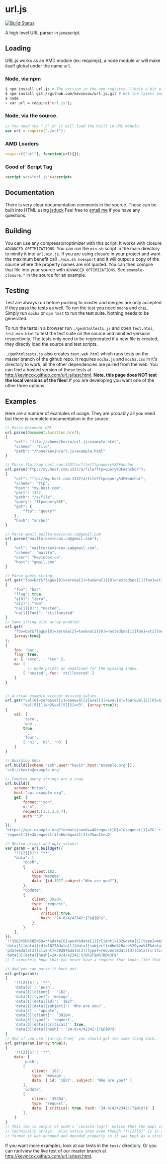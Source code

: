# url.js

[![Build Status](https://travis-ci.org/kevincox/url.js.png?branch=master)](https://travis-ci.org/kevincox/url.js)

A high level URL parser in javascript.

## Loading

URL.js works as an AMD module (ex: requirejs), a node module or will make itself
global under the name `url`.

### Node, via npm
```bash
$ npm install url.js # The version in the npm registry, likely a bit old.
$ npm install git://github.com/kevincox/url.js.git # Get the latest and greatest.
$ node
> var url = require("url.js");
```
### Node, via the source.
```javascript
// You need the "./" or it will load the built in URL module.
var url = require("./url");
```

### AMD Loaders
```javascript
require(["url"], function(url){});
```

### Good ol' Script Tag
```html
<script src="url.js"></script>
```

## Documentation
There is very clear documentation comments in the source.  These can be built
into HTML using [jsduck](https://github.com/senchalabs/jsduck) Feel free to
[email me](mailto:kevincox@kevincox.ca) if you have any questions.

## Building

You can use any compressor/optimizer with this script.  It works with closure
`ADVANCED_OPTIMIZATIONS`.  You can run the `min.sh` script in the main directory
to minify it into `url.min.js`.  If you are using closure in your project and
want the maximum benefit call `./min.sh noexport` and it will output a copy of
the source where the property names are not quoted.  You can then compile that
file into your source with `ADVANCED_OPTIMIZATIONS`.  See `example-closure.*`
in the source for an example.

## Testing

Test are always run before pushing to master and merges are only accepted if
they pass the tests as well.  To run the test you need `mocha` and `chai`.
Simply run `mocha` or `npm test` to run the test suite.  Nothing needs to be
generated.

To run the tests in a browser run `./genhtmltests.js` and open `test.html`,
`test.min.html` to test the test suite on the source and minified versions
respectively.  The tests only need to be regenerated if a new file is created,
they directly load the source and test scripts.

`./genhtmltests.js` also creates `test.web.html` which runs tests on the master
branch of the github repo.  It requires `mocha.js` and `mocha.css` in it's
directory to work, all the other dependencies are pulled from the web.  You can
find a hosted version of these tests at http://kevincox.github.com/url.js/test.html.
**Note, this page does NOT test the local versions of the files!**  If you are
developing you want one of the other three options.

## Examples

Here are a number of examples of usage.  They are probably all you need but
there is complete documentation in the source.

```js
// Parse Document URL
url.parse(document.location.href);
{
    "url": "file:///home/kevin/url.js/example.html",
    "scheme": "file",
    "path": "/home/kevin/url.js/example.html"
}

// Parse ftp://my.host.com:1337/a/file?ftp=query%3F#anchor
url.parse("ftp://my.host.com:1337/a/file?ftp=query%3F#anchor");
{
    "url": "ftp://my.host.com:1337/a/file?ftp=query%3F#anchor",
    "scheme": "ftp",
    "host": "my.host.com",
    "port": 1337,
    "path": "/a/file",
    "query": "ftp=query%3F",
    "get": {
        "ftp": "query?"
    },
    "hash": "anchor"
}

// Parse email mailto:kevincox.ca@gmail.com
url.parse("mailto:kevincox.ca@gmail.com");
{
    "url": "mailto:kevincox.ca@gmail.com",
    "scheme": "mailto",
    "user": "kevincox.ca",
    "host": "gmail.com"
}

// Parse query string:
url.get("foo=bar&flag&a[0]=zero&a[2]=two&na[1][0]=nested&na[1][foo]=stillnested");
{
	"foo": "bar",
	"flag": true,
	"a[0]": "zero",
	"a[2]": "two",
	"na[1][0]": "nested",
	"na[1][foo]": "stillnested"
}
// Same string with array enabled.
url.get(
	"foo=bar&flag&a[0]=zero&a[2]=two&na[1][0]=nested&na[1][foo]=stillnested",
	{array:true}
);
{
	foo: 'bar',
	flag: true,
	a: [ 'zero', , 'two' ],
	na: [
		, // Node prints an undefined for the missing index.
		[ 'nested', foo: 'stillnested' ]
	]
}


// A clean example without missing values.
url.get("val[0]=zero&val[1]=one&val[2]&val[3]=&val[4]=four&val[5][0]=n1&" +
        "val[5][1]=n2&val[5][2]=n3", {array:true});
{
	val: [
		'zero',
		'one',
		true,
		'',
		'four',
		[ 'n1', 'n2', 'n3' ]
	]
}

// Building URLs
url.build({scheme:"ssh",user:"kevin",host:"example.org"});
'ssh://kevin@example.org'

// Complex query strings are a snap.
url.build({
	scheme:"https",
	host:"api.example.org",
	get: {
		format:"json",
		v:"4",
		request:[1,2,3,6,7],
		auth:":D"
	}
});
'https://api.example.org?format=json&v=4&request[0]=1&request[1]=2&' +
'request[2]=3&request[3]=6&request[4]=7&auth=:D'

// Nested arrays and ugly values!
var param = url.buildget({
	"!![2][5]": "**",
	"data": [
		"push",
		{
			client:182,
			type:"mesage",
			data: {id:1827,subject:"Who are you?"},
		},
		"update",
		{
			client: 39284,
			type: "request",
			data: {
				critical:true,
				hash: "24-0/4/42342:{?$@{@?$",
			}
		}
	],
});
'!!%5B2%5D%5B5%5D=**&data[0]=push&data[1][client]=182&data[1][type]=mesage&' +
'data[1][data][id]=1827&data[1][data][subject]=Who%20are%20you%3F&data[2]=u' +
'pdate&data[3][client]=39284&data[3][type]=request&data[3][data][critical]&' +
'data[3][data][hash]=24-0/4/42342:%7B%3F$@%7B@%3F$'
// I sincerely hope that you never have a request that looks like that.

// And you can parse it back out.
url.get(param);
{
	'!![2][5]': '**',
	'data[0]': 'push',
	'data[1][client]': '182',
	'data[1][type]': 'mesage',
	'data[1][data][id]': '1827',
	'data[1][data][subject]': 'Who are you?',
	'data[2]': 'update',
	'data[3][client]': '39284',
	'data[3][type]': 'request',
	'data[3][data][critical]': true,
	'data[3][data][hash]': '24-0/4/42342:{?$@{@?$'
}
// And if you use `{array:true}` you should get the same thing back.
url.get(param,{array:true});
{
	'!![2][5]': '**',
	data: [
		'push',
		[
			client: '182',
			type: 'mesage',
			data: [ id: '1827', subject: 'Who are you?' ]
		],
		'update',
		[
			client: '39284',
			type: 'request',
			data: [ critical: true, hash: '24-0/4/42342:{?$@{@?$' ]
		],
	]
}
// This the is output of node's `console.log()` notice that the maps in `data` are
// technically arrays.  Also notice that even though "!![2][5]" is in an array
// format it was encoded and decoded properly so it was kept as a string key.
```

If you want more examples, look at our tests in the `test/` directory.  Or you
can run/view the live test of our master branch at
http://kevincox.github.com/url.js/test.html.
